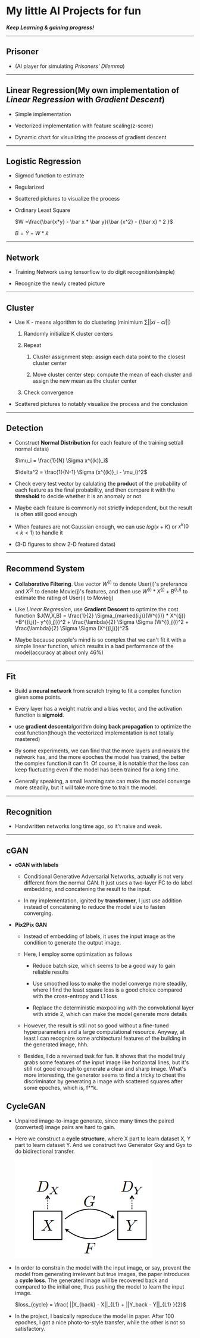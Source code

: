 # My little AI Projects for fun

***Keep Learning & gaining progress!***

----

## **Prisoner**
    
- (AI player for simulating *Prisoners' Dilemma*)

----

## **Linear Regression**(My own implementation of *Linear Regression* with *Gradient Descent*)

- Simple implementation


- Vectorized implementation with feature scaling(z-score)

- Dynamic chart for visualizing the process of  gradient descent

----

## **Logistic Regression**

- Sigmod function to estimate

- Regularized

- Scattered pictures to visualize the process

- Ordinary Least Square
    
    $W =\frac{\bar{x*y} - \bar x * \bar y}{\bar {x^2} - {\bar x} ^ 2 }$
    
    $B = \bar Y - W * \bar{x}$

----

## **Network**

- Training Network using tensorflow to do digit recognition(simple)

- Recognize the newly created picture

----

## **Cluster**

- Use K - means algorithm to do clustering (minimium $\sum ||xi-ci||$)
    
    1. Randomly initialize K cluster centers
    
    2. Repeat
       
       1. Cluster assignment step: assign each data point to the closest cluster center
       
       2. Move cluster center step: compute the mean of each cluster and assign the new mean as the cluster center
    
    3. Check convergence

- Scattered pictures to notably visualize the process and the conclusion

----

## **Detection**

- Construct **Normal Distribution** for each feature of the training set(all normal datas)
    
    $\mu_i = \frac{1}{N} \Sigma x^{(k)}_i$

    $\delta^2 = \frac{1}{N-1} \Sigma (x^{(k)}_i - \mu_i)^2$

- Check every test vector by calulating the **product** of the probability of each feature as the final probability, and then compare it with the **threshold** to decide whether it is an anomaly or not

- Maybe each feature is commonly not strictly independent, but the result is often still good enough

- When features are not Gaussian enough, we can use $log(x+K)$ or $x^k (0 < k < 1)$ to handle it

- (3-D figures to show 2-D featured datas)

----

## **Recommend System**

- **Collaborative Filtering**. Use vector $W^{(i)}$ to denote User(i)'s preferance and $X^{(j)}$ to denote Movie(j)'s features, and then use $W^{(i)} * X^{(j)} + B^{(i,j)}$ to estimate the rating of User(i) to Movie(j)

- Like *Linear Regression*, use **Gradient Descent** to optimize the cost function
    $J(W,X,B) = \frac{1}{2} \Sigma_{marked(i,j)}(W^{(i)} * X^{(j)} +B^{(i,j)}- y^{(i,j)})^2 + \frac{\lambda}{2} \Sigma \Sigma (W^{(i,j)})^2 + \frac{\lambda}{2} \Sigma \Sigma (X^{(i,j)})^2$

- Maybe because people's mind is so complex that we can't fit it with a simple linear function, which results in a bad performance of the model(accuracy at about only 46%)

----

## **Fit**

- Build a **neural network** from scratch trying to fit a complex function given some points.

- Every layer has a weight matrix and a bias vector, and the activation function is **sigmoid**.

- use **gradient descent**algorithm doing **back propagation** to optimize the cost function(though the vectorized implementation is not totally mastered)

- By some experiments, we can find that the more layers and neurals the network has, and the more epoches the model has trained, the better the complex function it can fit. Of course, it is notable that the loss can keep fluctuating even if the model has been trained for a long time.

- Generally speaking, a small learning rate can make the model converge more steadily, but it will take more time to train the model.

----

## **Recognition**

- Handwritten networks long time ago, so it't naive and weak.

----

## **cGAN**

- **cGAN with labels**
  
    - Conditional Generative Adversarial Networks, actually is not very different from the normal GAN. It just uses a two-layer FC to do label embedding, and concatening the result to the input.
      
    - In my implementation, ignited by **transformer**, I just use addition instead of concatening to reduce the model size to fasten converging. 

- **Pix2Pix GAN**

    - Instead of embedding of labels, it uses the input image as the condition to generate the output image.
    
    - Here, I employ some optimization as follows
    
        - Reduce batch size, which seems to be a good way to gain reliable results
        
        - Use smoothed loss to make the model converge more steadily, where I find the least square loss is a good choice compared with the cross-entropy and L1 loss
        
        - Replace the deterministic maxpooling with the convolutional layer with stride 2, which can make the model generate more details
    
    - However, the result is still not so good without a fine-tuned hyperparameters and a large computational resource. Anyway, at least I can recognize some architectural features of the building in the generated image, hhh.
    
    - Besides, I do a reversed task for fun. It shows that the model truly grabs some features of the input image like horizontal lines, but it's still not good enough to generate a clear and sharp image. What's more interesting,  the generator seems to find a tricky to cheat the discriminator by generating a image with scattered squares after some epoches, which is, f**k.  

## **CycleGAN** 

- Unpaired image-to-image generate, since many times the paired (converted) image pairs are hard to gain.

- Here we construct a **cycle structure**, where X part to learn dataset X, Y part to learn dataset Y. And we construct two Generator Gxy and Gyx to do bidirectional transfer.

    ![CycleGAN](imgs/CycleGAN.png)

- In order to constrain the model with the input image, or say, prevent the model from generating irrelevant but true images, the paper introduces a **cycle loss**. The generated image will be recovered back and compared to the initial one, thus pushing the model to learn the input image.

    $loss_{cycle} = \frac{ ||X_{back} - X||_{L1} + ||Y_back - Y||_{L1}  }{2}$

- In the project, I basically reproduce the model in paper. After 100 epoches, I got a nice photo-to-style transfer, while the other is not so satisfactory. 